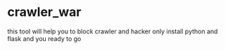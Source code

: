 # crawler_war
this tool will help you to block crawler and hacker 
only install python and flask and you ready to go
